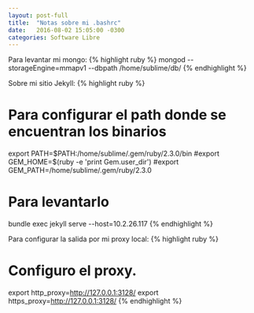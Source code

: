 ```yaml
---
layout: post-full
title:  "Notas sobre mi .bashrc"
date:   2016-08-02 15:05:00 -0300
categories: Software Libre
---
```


Para levantar mi mongo:
{% highlight ruby %}
  mongod --storageEngine=mmapv1 --dbpath /home/sublime/db/
{% endhighlight %}



Sobre mi sitio Jekyll:
{% highlight ruby %}
  # Para configurar el path donde se encuentran los binarios
  export PATH=$PATH:/home/sublime/.gem/ruby/2.3.0/bin
  #export GEM_HOME=$(ruby -e 'print Gem.user_dir')
  #export GEM_PATH=/home/sublime/.gem/ruby/2.3.0
  # Para levantarlo
  bundle exec jekyll serve --host=10.2.26.117
{% endhighlight %}

Para configurar la salida por mi proxy local:
{% highlight ruby %}
  # Configuro el proxy.
  export http_proxy=http://127.0.0.1:3128/
  export https_proxy=http://127.0.0.1:3128/
{% endhighlight %}


